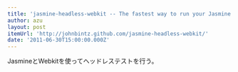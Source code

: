 ```yaml
---
title: 'jasmine-headless-webkit -- The fastest way to run your Jasmine specs!'
author: azu
layout: post
itemUrl: 'http://johnbintz.github.com/jasmine-headless-webkit/'
date: '2011-06-30T15:00:00.000Z'
---
```

JasmineとWebkitを使ってヘッドレステストを行う。
